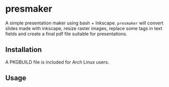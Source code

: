 # presmaker

A simple presentation maker using bash + Inkscape. `presmaker` will convert
slides made with inkscape, resize raster images, replace some tags in text 
fields and create a final pdf file suitable for presentations. 

## Installation 

A PKGBUILD file is included for Arch Linux users. 

## Usage 

